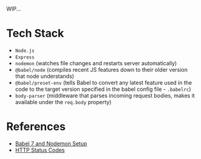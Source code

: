 WIP...

# Tech Stack

- `Node.js`
- `Express`
- `nodemon` (watches file changes and restarts server automatically)
- `@babel/node` (compiles recent JS features down to their older version that node understands)
- `@babel/preset-env` (tells Babel to convert any latest feature used in the code to the target version specified in the babel config file - `.babelrc`)
- `body-parser` (middleware that parses incoming request bodies, makes it available under the `req.body` property)

# References

- [Babel 7 and Nodemon Setup](https://www.codementor.io/michaelumanah/how-to-set-up-babel-7-and-nodemon-with-node-js-pbj7cietc)
- [HTTP Status Codes](https://httpstatuses.com/)
